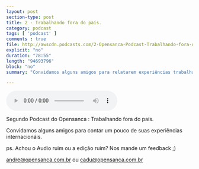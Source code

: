 ```yaml
---
layout: post
section-type: post
title: 2 - Trabalhando fora do país.
category: podcast
tags: [ 'podcast' ]
comments : true
file: http://awscdn.podcasts.com/2-Opensanca-Podcast-Trabalhando-fora-do-pas-d816.mp3
explicit: "no"
duration: "78:55"
length: "94693796"
block: "no"
summary: "Convidamos alguns amigos para relatarem experiências trabalhando fora do Brasil"

---
```


<audio preload="auto" controls>
  <source src="https://s3-us-west-2.amazonaws.com/opensanca-podcast/%232+-+Opensanca+Podcast-FINAL-320.mp3" type="audio/mpeg">
</audio>

Segundo Podcast do Opensanca : Trabalhando fora do país.

Convidamos alguns amigos para contar um pouco de suas experiências internacionáis.

ps. Achou o Audio ruim ou a edição ruim? Nos mande um feedback ;)

andre@opensanca.com.br ou cadu@opensanca.com.br
